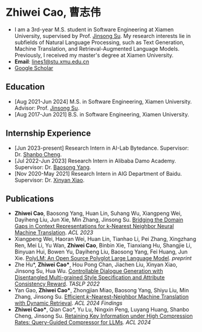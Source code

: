 # Zhiwei Cao, 曹志伟

* I am a 3rd-year M.S. student in Software Engineering at Xiamen University, supervised by Prof. [Jinsong Su](https://cdmc.xmu.edu.cn/info/1010/1054.htm). My research interests lie in subfields of Natural Language Processing, such as Text Generation, Machine Translation, and Retrieval-Augmented Language Models. Previously, I received my master's degree at Xiamen University.
* **Email**: lines1@stu.xmu.edu.cn
* [Google Scholar](https://scholar.google.com/citations?user=lUg6L5cAAAAJ&hl=zh-CN)

## Education
* [Aug 2021-Jun 2024] M.S. in Software Engineering, Xiamen University. Advisor: Prof. [Jinsong Su](https://cdmc.xmu.edu.cn/info/1010/1054.htm).
* [Aug 2017-Jun 2021] B.S. in Software Engineering, Xiamen University.

## Internship Experience
* [Jun 2023-present] Research Intern in AI-Lab Bytedance. Supervisor: Dr. [Shanbo Cheng](https://scholar.google.com/citations?hl=zh-CN&user=CYUBKN0AAAAJ).
* [Jul 2022-Jun 2023] Research Intern in Alibaba Damo Academy. Supervisor: Dr. [Baosong Yang](https://baosongyang.site/).
* [Nov 2020-May 2021] Research Intern in AIG Department of Baidu. Supervisor: Dr. [Xinyan Xiao](https://scholar.google.com/citations?hl=zh-CN&user=lWRYa3wAAAAJ).

## Publications
* **Zhiwei Cao**, Baosong Yang, Huan Lin, Suhang Wu, Xiangpeng Wei, Dayiheng Liu, Jun Xie, Min Zhang, Jinsong Su. [Bridging the Domain Gaps in Context Representations for k-Nearest Neighbor Neural Machine Translation](https://aclanthology.org/2023.acl-long.321/). _ACL 2023_
* Xiangpeng Wei, Haoran Wei, Huan Lin, Tianhao Li, Pei Zhang, Xingzhang Ren, Mei Li, Yu Wan, **Zhiwei Cao**, Binbin Xie, Tianxiang Hu, Shangjie Li, Binyuan Hui, Bowen Yu, Dayiheng Liu, Baosong Yang, Fei Huang, Jun Xie. [PolyLM: An Open Source Polyglot Large Language Model](https://arxiv.org/abs/2307.06018). _preprint_
* Zhe Hu*, **Zhiwei Cao\***, Hou Pong Chan, Jiachen Liu, Xinyan Xiao, Jinsong Su, Hua Wu. [Controllable Dialogue Generation with Disentangled Multi-grained Style Specification and Attribute Consistency Reward](https://ieeexplore.ieee.org/document/9944920). _TASLP 2022_
* Yan Gao, **Zhiwei Cao\***, Zhongjian Miao, Baosong Yang, Shiyu Liu, Min Zhang, Jinsong Su. [Efficient $k$-Nearest-Neighbor Machine Translation with Dynamic Retrieval](https://openreview.net/forum?id=hESRmElqeE). _ACL 2024 Findings_
* **Zhiwei Cao\***, Qian Cao*, Yu Lu, Ningxin Peng, Luyang Huang, Shanbo Cheng, Jinsong Su. [Retaining Key Information under High Compression Rates: Query-Guided Compressor for LLMs](https://openreview.net/forum?id=z9FgnjTqce). _ACL 2024_

